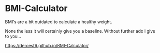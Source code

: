 # BMI-Calculator

BMI's are a bit outdated to calculate a healthy weight.

None the less it will certainly give you a baseline. Without further ado I give to you...

https://deroest6.github.io/BMI-Calculator/
